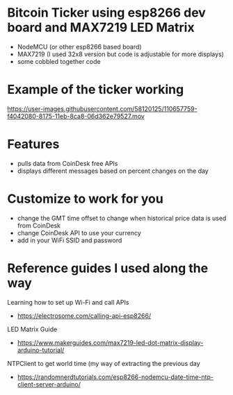 # Bitcoin Ticker using esp8266 dev board and MAX7219 LED Matrix
 - NodeMCU (or other esp8266 based board)
 - MAX7219 (I used 32x8 version but code is adjustable for more displays)
 - some cobbled together code

# Example of the ticker working
https://user-images.githubusercontent.com/58120125/110657759-f4042080-8175-11eb-8ca8-06d362e79527.mov

# Features
- pulls data from CoinDesk free APIs 
- displays different messages based on percent changes on the day

# Customize to work for you
- change the GMT time offset to change when historical price data is used from CoinDesk
- change CoinDesk API to use your currency
- add in your WiFi SSID and password

# Reference guides I used along the way
Learning how to set up Wi-Fi and call APIs
- https://electrosome.com/calling-api-esp8266/


LED Matrix Guide
- https://www.makerguides.com/max7219-led-dot-matrix-display-arduino-tutorial/


NTPClient to get world time (my way of extracting the previous day
- https://randomnerdtutorials.com/esp8266-nodemcu-date-time-ntp-client-server-arduino/
